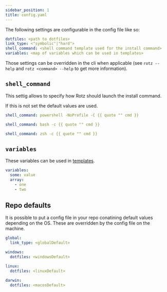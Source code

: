 ```yaml
---
sidebar_position: 1
title: config.yaml
---
```


The following settings are configurable in the config file like so:

```yaml title="config.yaml"
dotfiles: <path to dotfiles>
link_type: <"symbolic"|"hard">
shell_command: <shell command template used for the install command>
variables: <map of variables which can be used in templates>
```

Those settings can be overridden in the cli when applicable (see `rotz --help` and `rotz <command> --help` to get more information).

## `shell_command`

This settig allows to specify how Rotz should launch the install command.

If this is not set the default values are used.

```yaml title="Windows"
shell_command: powershell -NoProfile -C {{ quote "" cmd }}
```

```yaml title="Linux"
shell_command: bash -c {{ quote "" cmd }}
```

```yaml title="MacOS"
shell_command: zsh -c {{ quote "" cmd }}
```

## `variables`

These variables can be used in [templates](templating.md).

```yaml title="config.yaml"
variables:
  some: value
  array:
    - one
    - two
```

## Repo defaults

It is possible to put a config file in your repo conatining default values depending on the OS. These are overridden by the config file on the machine.

```yaml title=".dotfiles/config.yaml"
global:
  link_type: <globalDefault>

windows:
  dotfiles: <windowsDefault>

linux:
  dotfiles: <linuxDefault>

darwin:
  dotfiles: <macosDefault>
```